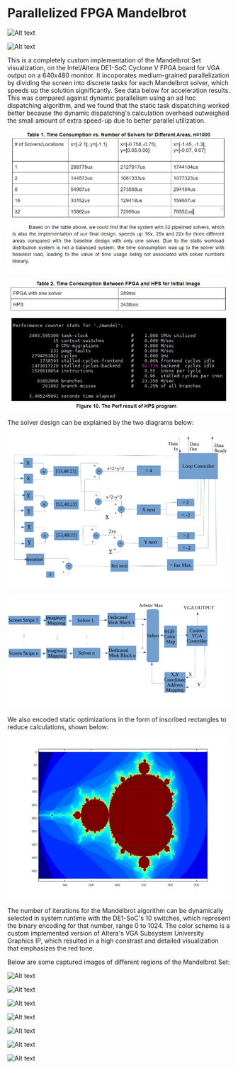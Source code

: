 # Parallelized FPGA Mandelbrot

![Alt text](Images/mandel1.gif?raw=true "Title")

![Alt text](Images/mandel2.gif?raw=true "Title")

This is a completely custom implementation of the Mandelbrot Set visualization, on the Intel/Altera DE1-SoC Cyclone V FPGA board for VGA output on a 640x480 monitor. It incoporates medium-grained parallelization by dividing the screen into discrete tasks for each Mandelbrot solver, which speeds up the solution significantly. See data below for acceleration results. This was compared against dynamic parallelism using an ad hoc dispatching algorithm, and we found that the static task dispatching worked better because the dynamic dispatching's calculation overhead outweighed the small amount of extra speed-up due to better parallel utilization.

![Alt text](Images/perf_eval.JPG?raw=true "Title")

![Alt text](Images/vshps.JPG?raw=true "Title")

The solver design can be explained by the two diagrams below:

![Alt text](Images/solver_design.png?raw=true "Title")

![Alt text](Images/parallel_design.png?raw=true "Title")

We also encoded static optimizations in the form of inscribed rectangles to reduce calculations, shown below:

![Alt text](Images/rectangle_optimize.jpg?raw=true "Title")

The number of iterations for the Mandelbrot algorithm can be dynamically selected in system runtime with the DE1-SoC's 10 switches, which represent the binary encoding for that number, range 0 to 1024. The color scheme is a custom implemented version of Altera's VGA Subsystem University Graphics IP, which resulted in a high constrast and detailed visualization that emphasizes the red tone.

Below are some captured images of different regions of the Mandelbrot Set:

![Alt text](Images/render1.jpg?raw=true "Title")

![Alt text](Images/render2.jpg?raw=true "Title")

![Alt text](Images/render3.jpg?raw=true "Title")

![Alt text](Images/render4.jpg?raw=true "Title")

![Alt text](Images/render5.jpg?raw=true "Title")

![Alt text](Images/render6.jpg?raw=true "Title")

![Alt text](Images/render7.jpg?raw=true "Title")
